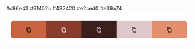 #c96e43
#91452c
#432420
#e2ced0
#e39a74
![Colour Pallete](./images/Screenshot%202024-10-12%20at%2014.46.57.png)
